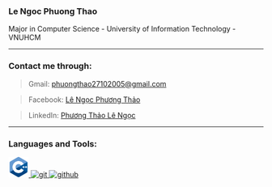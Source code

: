 ### Le Ngoc Phuong Thao 
Major in Computer Science - University of Information Technology - VNUHCM
___
### Contact me through:

> Gmail: phuongthao27102005@gmail.com

> Facebook: [Lê Ngọc Phương Thảo](https://www.facebook.com/lngphthao/)

> LinkedIn: [Phương Thảo Lê Ngọc](https://www.linkedin.com/in/lngphthao/)

___
### Languages and Tools:
<p align="left"> <a href="https://www.w3schools.com/cpp/" target="_blank" rel="noreferrer"> <img src="https://raw.githubusercontent.com/devicons/devicon/master/icons/cplusplus/cplusplus-original.svg" alt="cplusplus" width="40" height="40"/> </a> <a href="https://git-scm.com/" target="_blank" rel="noreferrer"> <img src="https://www.vectorlogo.zone/logos/git-scm/git-scm-icon.svg" alt="git" width="40" height="40"/> </a> <a href="https://en.m.wikipedia.org/wiki/File:Octicons-mark-github.svg" target="_blank" rel="noreferrer"> <img src="https://upload.wikimedia.org/wikipedia/commons/9/91/Octicons-mark-github.svg" alt="github" width="40" height="40"/> </a> </p>

